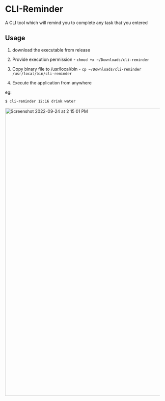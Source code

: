 # CLI-Reminder
A CLI tool which will remind you to complete any task that you entered

## Usage

1. download the executable from release

2. Provide execution permission - `chmod +x ~/Downloads/cli-reminder`

3. Copy binary file to /usr/local/bin - `cp ~/Downloads/cli-reminder /usr/local/bin/cli-reminder`

4. Execute the application from anywhere 


eg: 
```sh
$ cli-reminder 12:16 drink water
```

<img width="938" alt="Screenshot 2022-09-24 at 2 15 01 PM" src="https://user-images.githubusercontent.com/68185027/192089133-2d7acd86-9885-482e-95a7-095092e5d37b.png">
